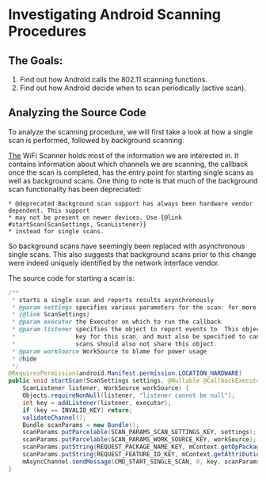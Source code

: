 # Investigating Android Scanning Procedures

## The Goals:
1. Find out how Android calls the 802.11 scanning functions.
2. Find out how Android decide when to scan periodically (active scan).


## Analyzing the Source Code
To analyze the scanning procedure, we will first take a look at how a single
scan is performed, followed by background scanning.

[The](https://https://cs.android.com/android/platform/superproject/+/master:packages/modules/Wifi/framework/java/android/net/wifi/WifiScanner.java;drc=a6ef20940a86ad496cc811fbf35c1e26970a5265;bpv=0;bpt=1;l=65)
WiFi Scanner holds most of the information we are interested in. It contains
information about which channels we are scanning, the callback once the scan is
completed, has the entry point for starting single scans as well as background
scans. One thing to note is that much of the background scan functionality has
been depreciated: 
```
* @deprecated Background scan support has always been hardware vendor dependent. This support
* may not be present on newer devices. Use {@link #startScan(ScanSettings, ScanListener)}
* instead for single scans.
```

So background scans have seemingly been replaced with asynchronous single scans.
This also suggests that background scans prior to this change were indeed
uniquely identified by the network interface vendor.

The source code for starting a scan is:
````java
/**
 * starts a single scan and reports results asynchronously
 * @param settings specifies various parameters for the scan; for more information look at
 * {@link ScanSettings}
 * @param executor the Executor on which to run the callback.
 * @param listener specifies the object to report events to. This object is also treated as a
 *                 key for this scan, and must also be specified to cancel the scan. Multiple
 *                 scans should also not share this object.
 * @param workSource WorkSource to blame for power usage
 * @hide
 */
@RequiresPermission(android.Manifest.permission.LOCATION_HARDWARE)
public void startScan(ScanSettings settings, @Nullable @CallbackExecutor Executor executor,
    ScanListener listener, WorkSource workSource) {
    Objects.requireNonNull(listener, "listener cannot be null");
    int key = addListener(listener, executor);
    if (key == INVALID_KEY) return;
    validateChannel();
    Bundle scanParams = new Bundle();
    scanParams.putParcelable(SCAN_PARAMS_SCAN_SETTINGS_KEY, settings);
    scanParams.putParcelable(SCAN_PARAMS_WORK_SOURCE_KEY, workSource);
    scanParams.putString(REQUEST_PACKAGE_NAME_KEY, mContext.getOpPackageName());
    scanParams.putString(REQUEST_FEATURE_ID_KEY, mContext.getAttributionTag());
    mAsyncChannel.sendMessage(CMD_START_SINGLE_SCAN, 0, key, scanParams);
}
````
